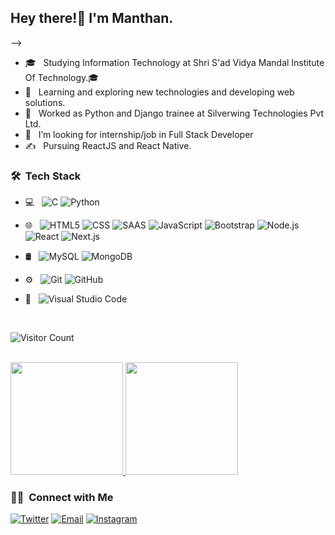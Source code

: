 <h2> Hey there!👋  I'm Manthan.</h2>

-->
- 🎓 &nbsp; Studying Information Technology at Shri S'ad Vidya Mandal Institute Of Technology.🎓
- 🤔 &nbsp; Learning and exploring new technologies and developing web solutions.
- 💼 &nbsp; Worked as Python and Django trainee at Silverwing Technologies Pvt Ltd.
- 🤔 &nbsp; I’m looking for internship/job in Full Stack Developer
- ✍️ &nbsp; Pursuing ReactJS and React Native.

<h3> 🛠 &nbsp;Tech Stack</h3>

- 💻 &nbsp;
  ![C](https://img.shields.io/badge/-C-333333?style=flat&logo=C&logoColor=00599C)
  ![Python](https://img.shields.io/badge/-Python-333333?style=flat&logo=python)
  
 - 🌐 &nbsp;
  ![HTML5](https://img.shields.io/badge/-HTML5-333333?style=flat&logo=HTML5)
  ![CSS](https://img.shields.io/badge/-CSS-333333?style=flat&logo=CSS3&logoColor=1572B6)
  ![SAAS](https://img.shields.io/badge/Sass-333333?&logo=sass&logoColor=white)
  ![JavaScript](https://img.shields.io/badge/-JavaScript-333333?style=flat&logo=javascript)
  ![Bootstrap](https://img.shields.io/badge/-Bootstrap-333333?style=flat&logo=bootstrap&logoColor=563D7C)
  ![Node.js](https://img.shields.io/badge/Node.js-333333?&logo=node.js&logoColor=white)
  ![React](https://img.shields.io/badge/-React-333333?style=flat&logo=react)
  ![Next.js](https://img.shields.io/badge/-Next.js-333333?style=flat&logo=Next.js)
  
- 🛢 &nbsp;
  ![MySQL](https://img.shields.io/badge/-MySQL-333333?style=flat&logo=mysql)
  ![MongoDB](https://img.shields.io/badge/-MongoDB-333333?style=flat&logo=mongodb)
- ⚙️ &nbsp;
  ![Git](https://img.shields.io/badge/-Git-333333?style=flat&logo=git)
  ![GitHub](https://img.shields.io/badge/-GitHub-333333?style=flat&logo=github)

- 🔧 &nbsp;
  ![Visual Studio Code](https://img.shields.io/badge/-Visual%20Studio%20Code-333333?style=flat&logo=visual-studio-code&logoColor=007ACC)
 

<br/>


![Visitor Count](https://profile-counter.glitch.me/{Manthan171}/count.svg)

<br/>

<a href="https://github.com/Manthan171">
  <img height="180em" src="https://github-readme-stats.vercel.app/api?username=Manthan171&theme=buefy&show_icons=true" />
  <img height="180em" src="https://github-readme-stats.vercel.app/api/top-langs/?username=Manthan171&theme=buefy&layout=compact" />
</a>

<br/>


<h3> 🤝🏻 &nbsp;Connect with Me </h3>

<p align="center">

<a href="https://twitter.com/Manthan_171"><img alt="Twitter" src="https://img.shields.io/badge/Twitter-blue?style=flat-square&logo=twitter"></a>
<a href="mailto:mmparmar17122000@gmail.com"><img alt="Email" src="https://img.shields.io/badge/Email-blue?style=flat-square&logo=gmail"></a>
<a href="https://www.instagram.com/milu._1712/"><img alt="Instagram" src="https://img.shields.io/badge/Instagram-blue?style=flat-square&logo=instagram"></a> 
</p>
